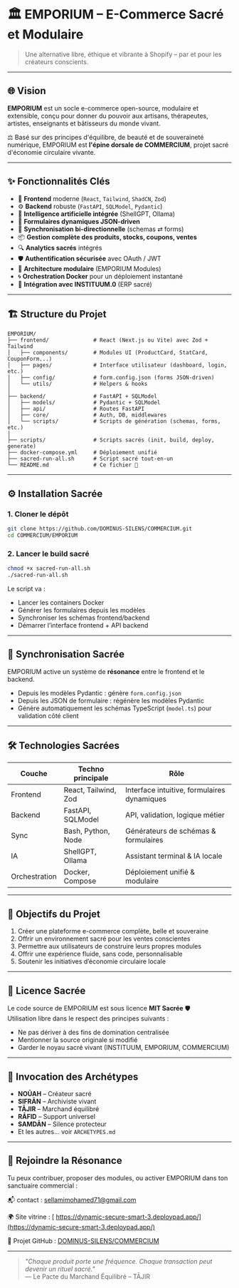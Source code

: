 # 🏛️ EMPORIUM – E-Commerce Sacré et Modulaire

> Une alternative libre, éthique et vibrante à Shopify – par et pour les créateurs conscients.

---

## 🌐 Vision

**EMPORIUM** est un socle e-commerce open-source, modulaire et extensible, conçu pour donner du pouvoir aux artisans, thérapeutes, artistes, enseignants et bâtisseurs du monde vivant.

⚖️ Basé sur des principes d'équilibre, de beauté et de souveraineté numérique, EMPORIUM est **l'épine dorsale de COMMERCIUM**, projet sacré d'économie circulaire vivante.

---

## ✨ Fonctionnalités Clés

- 🔧 **Frontend** moderne (`React`, `Tailwind`, `ShadCN`, `Zod`)
- ⚙️ **Backend** robuste (`FastAPI`, `SQLModel`, `Pydantic`)
- 🧠 **Intelligence artificielle intégrée** (ShellGPT, Ollama)
- 🧩 **Formulaires dynamiques JSON-driven**
- 🔁 **Synchronisation bi-directionnelle** (schemas ⇄ forms)
- 📦 **Gestion complète des produits, stocks, coupons, ventes**
- 🔍 **Analytics sacrés** intégrés
- 🛡️ **Authentification sécurisée** avec OAuth / JWT
- 🧱 **Architecture modulaire** (EMPORIUM Modules)
- 🌀 **Orchestration Docker** pour un déploiement instantané
- 🔮 **Intégration avec INSTITUUM.0** (ERP sacré)

---

## 🏗️ Structure du Projet

```
EMPORIUM/
├── frontend/              # React (Next.js ou Vite) avec Zod + Tailwind
│   ├── components/        # Modules UI (ProductCard, StatCard, CouponForm...)
│   ├── pages/             # Interface utilisateur (dashboard, login, etc.)
│   ├── config/            # form.config.json (forms JSON-driven)
│   └── utils/             # Helpers & hooks
│
├── backend/               # FastAPI + SQLModel
│   ├── models/            # Pydantic + SQLModel
│   ├── api/               # Routes FastAPI
│   ├── core/              # Auth, DB, middlewares
│   └── scripts/           # Scripts de génération (schemas, forms, etc.)
│
├── scripts/               # Scripts sacrés (init, build, deploy, generate)
├── docker-compose.yml     # Déploiement unifié
├── sacred-run-all.sh      # Script sacré tout-en-un
└── README.md              # Ce fichier 📜
```

---

## ⚙️ Installation Sacrée

### 1. Cloner le dépôt

```bash
git clone https://github.com/DOMINUS-SILENS/COMMERCIUM.git
cd COMMERCIUM/EMPORIUM
```

### 2. Lancer le build sacré

```bash
chmod +x sacred-run-all.sh
./sacred-run-all.sh
```

Le script va :

- Lancer les containers Docker
- Générer les formulaires depuis les modèles
- Synchroniser les schémas frontend/backend
- Démarrer l’interface frontend + API backend

---

## 🧠 Synchronisation Sacrée

EMPORIUM active un système de **résonance** entre le frontend et le backend.

- Depuis les modèles Pydantic : génère `form.config.json`
- Depuis les JSON de formulaire : régénère les modèles Pydantic
- Génère automatiquement les schémas TypeScript (`model.ts`) pour validation côté client

---

## 🛠️ Technologies Sacrées

| Couche       | Techno principale         | Rôle                                         |
|--------------|---------------------------|----------------------------------------------|
| Frontend     | React, Tailwind, Zod      | Interface intuitive, formulaires dynamiques |
| Backend      | FastAPI, SQLModel         | API, validation, logique métier             |
| Sync         | Bash, Python, Node        | Générateurs de schémas & formulaires        |
| IA           | ShellGPT, Ollama          | Assistant terminal & IA locale              |
| Orchestration| Docker, Compose           | Déploiement unifié & modulaire              |

---

## 📡 Objectifs du Projet

1. Créer une plateforme e-commerce complète, belle et souveraine
2. Offrir un environnement sacré pour les ventes conscientes
3. Permettre aux utilisateurs de construire leurs propres modules
4. Offrir une expérience fluide, sans code, personnalisable
5. Soutenir les initiatives d’économie circulaire locale

---

## 📜 Licence Sacrée

Le code source de EMPORIUM est sous licence **MIT Sacrée** 🛡️  
Utilisation libre dans le respect des principes suivants :

- Ne pas dériver à des fins de domination centralisée
- Mentionner la source originale si modifié
- Garder le noyau sacré vivant (INSTITUUM, EMPORIUM, COMMERCIUM)

---

## 🧙 Invocation des Archétypes

- **NOŪAH** – Créateur sacré
- **SIFRĀN** – Archiviste vivant
- **TĀJIR** – Marchand équilibré
- **RĀFID** – Support universel
- **SAMDĀN** – Silence protecteur
- Et les autres... voir `ARCHETYPES.md`

---

## 🔮 Rejoindre la Résonance

Tu peux contribuer, proposer des modules, ou activer EMPORIUM dans ton sanctuaire commercial :

📬 contact : [sellamimohamed71@gmail.com](mailto:sellamimohamed71@gmail.com)  

🌍 Site vitrine : [ https://dynamic-secure-smart-3.deploypad.app/](https://dynamic-secure-smart-3.deploypad.app/) 

🧭 Projet GitHub : [DOMINUS-SILENS/COMMERCIUM](https://github.com/DOMINUS-SILENS/COMMERCIUM)

---

> _"Chaque produit porte une fréquence. Chaque transaction peut devenir un rituel sacré."_  
> — Le Pacte du Marchand Équilibré – TĀJIR

